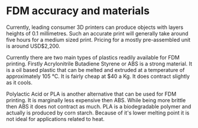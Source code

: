 FDM accuracy and materials
==========================

Currently, leading consumer 3D printers can produce objects with layers heights of 0.1 millimetres. Such an accurate print will generally take around five hours for a medium sized print. Pricing for a mostly pre-assembled unit is around USD\$2,200.

Currently there are two main types of plastics readily available for FDM printing. Firstly Acrylonitrile Butadiene Styrene or ABS is a strong material. It is a oil based plastic that can be melted and extruded at a temperature of approximately 105 °C. It is fairly cheap at \$40 a Kg. It does contract slightly as it cools.

Polylactic Acid or PLA is another alternative that can be used for FDM printing. It is marginally less expensive then ABS. While being more brittle then ABS it does not contract as much. PLA is a biodegradable polymer and actually is produced by corn starch. Because of it's lower melting point it is not ideal for applications related to heat.
